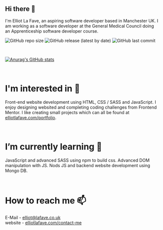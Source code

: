 ## Hi there 👋

I'm Elliot La Fave, an aspiring software developer based in Manchester UK. I am working as a software developer at the General Medical Council doing an Apprenticeship software developer course.

![GitHub repo size](https://img.shields.io/github/repo-size/elliotlafave123/elliotlafave123.github.io)
![GitHub release (latest by date)](https://img.shields.io/github/v/release/elliotlafave123/elliotlafave123.github.io)
![GitHub last commit](https://img.shields.io/github/last-commit/elliotlafave123/elliotlafave123.github.io)

<br />

[![Anurag's GitHub stats](https://github-readme-stats.vercel.app/api?username=elliotlafave123&count_private=true&hide=prs,contribs&show_icons=true&theme=aura&hide_border=true)](https://github.com/anuraghazra/github-readme-stats)

<br />

# I'm interested in 👀
Front-end website development using HTML, CSS / SASS and JavaScript.
I enjoy designing websited and completing coding challenges from Frontend Mentor.
I like creating small projects which can all be found at [elliotlafave.com/portfolio].

<br />

# I’m currently learning 🌱
JavaScript and advanced SASS using npm to build css.
Advanced DOM manipulation with JS.
Nods JS and backend website development using Mongo DB.

<br />

# How to reach me 📫
E-Mail - elliot@lafave.co.uk
<br />
website - [elliotlafave.com/contact-me]

[elliotlafave.com/contact-me]: https://www.elliotlafave.com/contact-me
[elliotlafave.com/portfolio]: https://www.elliotlafave.com/portfolio
